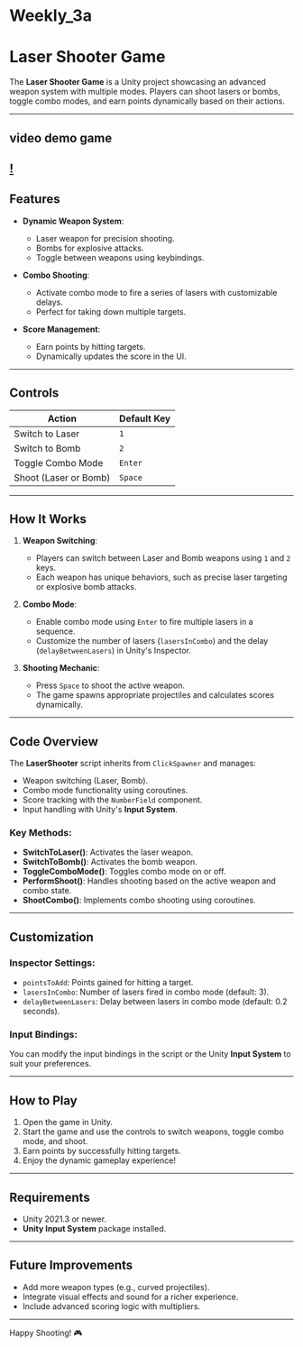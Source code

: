 # Weekly_3a
# Laser Shooter Game

The **Laser Shooter Game** is a Unity project showcasing an advanced weapon system with multiple modes. Players can shoot lasers or bombs, toggle combo modes, and earn points dynamically based on their actions.

---
## video demo game
[!](https://github.com/VGD-TEAM/Weekly_3a/blob/main/Recording%20shooter%20game.mp4)
---

## Features
- **Dynamic Weapon System**:
  - Laser weapon for precision shooting.
  - Bombs for explosive attacks.
  - Toggle between weapons using keybindings.

- **Combo Shooting**:
  - Activate combo mode to fire a series of lasers with customizable delays.
  - Perfect for taking down multiple targets.

- **Score Management**:
  - Earn points by hitting targets.
  - Dynamically updates the score in the UI.

---

## Controls
| **Action**               | **Default Key**   |
|---------------------------|-------------------|
| Switch to Laser           | `1`              |
| Switch to Bomb            | `2`              |
| Toggle Combo Mode         | `Enter`          |
| Shoot (Laser or Bomb)     | `Space`          |

---

## How It Works
1. **Weapon Switching**:
   - Players can switch between Laser and Bomb weapons using `1` and `2` keys.
   - Each weapon has unique behaviors, such as precise laser targeting or explosive bomb attacks.

2. **Combo Mode**:
   - Enable combo mode using `Enter` to fire multiple lasers in a sequence.
   - Customize the number of lasers (`lasersInCombo`) and the delay (`delayBetweenLasers`) in Unity's Inspector.

3. **Shooting Mechanic**:
   - Press `Space` to shoot the active weapon.
   - The game spawns appropriate projectiles and calculates scores dynamically.

---

## Code Overview
The **LaserShooter** script inherits from `ClickSpawner` and manages:
- Weapon switching (Laser, Bomb).
- Combo mode functionality using coroutines.
- Score tracking with the `NumberField` component.
- Input handling with Unity's **Input System**.

### Key Methods:
- **SwitchToLaser()**: Activates the laser weapon.
- **SwitchToBomb()**: Activates the bomb weapon.
- **ToggleComboMode()**: Toggles combo mode on or off.
- **PerformShoot()**: Handles shooting based on the active weapon and combo state.
- **ShootCombo()**: Implements combo shooting using coroutines.

---

## Customization
### Inspector Settings:
- `pointsToAdd`: Points gained for hitting a target.
- `lasersInCombo`: Number of lasers fired in combo mode (default: 3).
- `delayBetweenLasers`: Delay between lasers in combo mode (default: 0.2 seconds).

### Input Bindings:
You can modify the input bindings in the script or the Unity **Input System** to suit your preferences.

---

## How to Play
1. Open the game in Unity.
2. Start the game and use the controls to switch weapons, toggle combo mode, and shoot.
3. Earn points by successfully hitting targets.
4. Enjoy the dynamic gameplay experience!

---

## Requirements
- Unity 2021.3 or newer.
- **Unity Input System** package installed.

---

## Future Improvements
- Add more weapon types (e.g., curved projectiles).
- Integrate visual effects and sound for a richer experience.
- Include advanced scoring logic with multipliers.

---

Happy Shooting! 🎮
